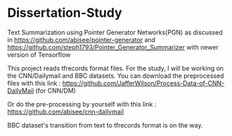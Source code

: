 # Dissertation-Study

Text Summarization using Pointer Generator Networks(PGN) as discussed in https://github.com/abisee/pointer-generator and https://github.com/steph1793/Pointer_Generator_Summarizer with newer version of Tensorflow

This project reads tfrecords format files. For the study, I will be working on the CNN/Dailymail and BBC datasets. You can download the preprocessed files with this link : https://github.com/JafferWilson/Process-Data-of-CNN-DailyMail (for CNN/DM)

Or do the pre-processing by yourself with this link : https://github.com/abisee/cnn-dailymail

BBC dataset's transition from text to tfrecords format is on the way.
